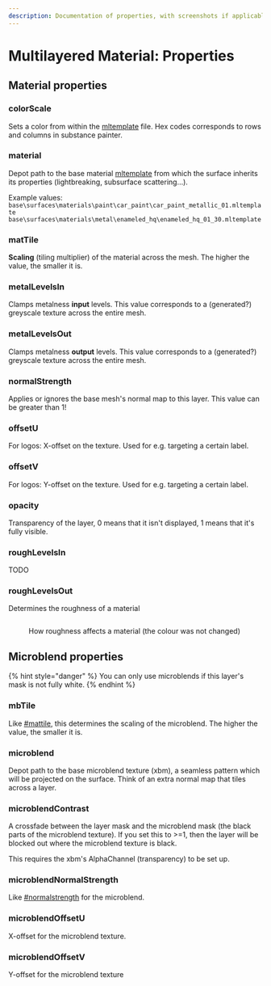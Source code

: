 ```yaml
---
description: Documentation of properties, with screenshots if applicable
---
```


# Multilayered Material: Properties

## Material properties

### colorScale

Sets a color from within the [mltemplate](multilayered-material-properties-1.md#what-is-the-mltemplate) file. Hex codes corresponds to rows and columns in substance painter.

### material

Depot path to the base material [mltemplate](multilayered-material-properties-1.md#what-is-the-mltemplate) from which the surface inherits its properties (lightbreaking, subsurface scattering…).&#x20;

Example values:\
`base\surfaces\materials\paint\car_paint\car_paint_metallic_01.mltemplate`\
`base\surfaces\materials\metal\enameled_hq\enameled_hq_01_30.mltemplate`

### matTile

**Scaling** (tiling multiplier) of the material across the mesh. The higher the value, the smaller it is.

### metalLevelsIn

Clamps metalness **input** levels. This value corresponds to a (generated?) greyscale texture across the entire mesh.

### metalLevelsOut

Clamps metalness **output** levels. This value corresponds to a (generated?) greyscale texture across the entire mesh.

### normalStrength

Applies or ignores the base mesh's normal map to this layer. This value can be greater than 1!

### offsetU

For logos: X-offset on the texture. Used for e.g. targeting a certain label.

### offsetV

For logos: Y-offset on the texture. Used for e.g. targeting a certain label.

### opacity

Transparency of the layer, 0 means that it isn't displayed, 1 means that it's fully visible.

### roughLevelsIn

TODO

### roughLevelsOut

Determines the roughness of a material

<figure><img src="../../../.gitbook/assets/multilayered_properties_roughness.png" alt=""><figcaption><p>How roughness affects a material (the colour was not changed)</p></figcaption></figure>

## Microblend properties

{% hint style="danger" %}
You can only use microblends if this layer's mask is not fully white.
{% endhint %}

### mbTile

Like [#mattile](multilayered-material-properties-1.md#mattile "mention"), this determines the scaling of the microblend. The higher the value, the smaller it is.

### microblend

Depot path to the base microblend texture (xbm), a seamless pattern which will be projected on the surface. Think of an extra normal map that tiles across a layer.

### microblendContrast

A crossfade between the layer mask and the microblend mask (the black parts of the microblend texture). If you set this to >=1, then the layer will be blocked out where the microblend texture is black.

This requires the xbm's AlphaChannel (transparency) to be set up.

### microblendNormalStrength

Like [#normalstrength](multilayered-material-properties-1.md#normalstrength "mention") for the microblend.

### microblendOffsetU

X-offset for the microblend texture.&#x20;

### microblendOffsetV

Y-offset for the microblend texture

